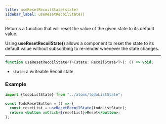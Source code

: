 ```yaml
---
title: useResetRecoilState(state)
sidebar_label: useResetRecoilState()
---
```


Returns a function that will reset the value of the given state to its default value.

Using **useResetRecoilState()** allows a component to reset the state to its default value without subscribing to re-render whenever the state changes.

---

```jsx
function useResetRecoilState<T>(state: RecoilState<T>): () => void;
```

- `state`: a writeable Recoil state

### Example

```jsx
import {todoListState} from "../atoms/todoListState";

const TodoResetButton = () => {
  const resetList = useResetRecoilState(todoListState);
  return <button onClick={resetList}>Reset</button>;
};
```
